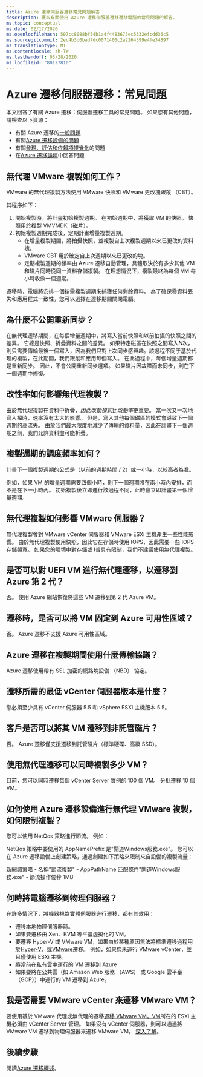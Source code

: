 ```yaml
---
title: Azure 遷移伺服器遷移常見問題解答
description: 獲取有關使用 Azure 遷移伺服器遷移遷移電腦的常見問題的解答。
ms.topic: conceptual
ms.date: 02/17/2020
ms.openlocfilehash: 507cc8088bf54b1a4f4483673ec5332efcdd36c5
ms.sourcegitcommit: 2ec4b3d0bad7dc0071400c2a2264399e4fe34897
ms.translationtype: MT
ms.contentlocale: zh-TW
ms.lasthandoff: 03/28/2020
ms.locfileid: "80127810"
---
```

# <a name="azure-migrate-server-migration-common-questions"></a>Azure 遷移伺服器遷移：常見問題

本文回答了有關 Azure 遷移：伺服器遷移工具的常見問題。 如果您有其他問題，請檢查以下資源：

- 有關 Azure 遷移的[一般問題](resources-faq.md)
- 有關[Azure 遷移設備的問題](common-questions-appliance.md)
- 有關[發現、評估和依賴項視覺化](common-questions-discovery-assessment.md)的問題
- 在[Azure 遷移論壇](https://aka.ms/AzureMigrateForum)中回答問題

## <a name="how-does-agentless-vmware-replication-work"></a>無代理 VMware 複製如何工作？

VMware 的無代理複製方法使用 VMware 快照和 VMware 更改塊跟蹤 （CBT）。

其程序如下：

1. 開始複製時，將計畫初始複製週期。 在初始週期中，將獲取 VM 的快照。 快照用於複製 VMVMDK（磁片）。 
2. 初始複製週期完成後，定期計畫增量複製週期。
    - 在增量複製期間，將拍攝快照，並複製自上次複製週期以來已更改的資料塊。
    - VMware CBT 用於確定自上次週期以來已更改的塊。
    - 定期複製週期的頻率由 Azure 遷移自動管理，具體取決於有多少其他 VM 和磁片同時從同一資料存儲複製。 在理想情況下，複製最終為每個 VM 每小時收斂一個週期。

遷移時，電腦將安排一個按需複製週期來捕獲任何剩餘資料。 為了確保零資料丟失和應用程式一致性，您可以選擇在遷移期間關閉電腦。

## <a name="why-isnt-resynchronization-exposed"></a>為什麼不公開重新同步？

在無代理遷移期間，在每個增量週期中，將寫入當前快照和以前拍攝的快照之間的差異。 它總是快照、折疊資料之間的差異。 如果特定磁區在快照之間寫入*N*次，則只需要傳輸最後一個寫入，因為我們只對上次同步感興趣。該過程不同于基於代理的複製，在此期間，我們跟蹤和應用每個寫入。 在此過程中，每個增量週期都是重新同步。 因此，不會公開重新同步選項。 如果磁片因故障而未同步，則在下一個週期中修復。 

## <a name="how-does-churn-rate-affect-agentless-replication"></a>改性率如何影響無代理複製？

由於無代理複製在資料中折疊，*因此改動模式*比*改動率*更重要。 當一次又一次地寫入檔時，速率沒有太大的影響。 但是，寫入其他每個磁區的模式會導致下一個週期的高流失。 由於我們最大限度地減少了傳輸的資料量，因此在計畫下一個週期之前，我們允許資料盡可能折疊。  

## <a name="how-frequently-is-a-replication-cycle-scheduled"></a>複製週期的調度頻率如何？

計畫下一個複製週期的公式是（以前的週期時間 / 2）或一小時，以較高者為准。

例如，如果 VM 的增量週期需要四個小時，則下一個週期將在兩小時內安排，而不是在下一小時內。 初始複製後立即進行該過程不同，此時會立即計畫第一個增量週期。

## <a name="how-does-agentless-replication-affect-vmware-servers"></a>無代理複製如何影響 VMware 伺服器？

無代理複製會對 VMware vCenter 伺服器和 VMware ESXi 主機產生一些性能影響。 由於無代理複製使用快照，因此它在存儲時使用 IOPS，因此需要一些 IOPS 存儲頻寬。 如果您的環境中對存儲或 I普具有限制，我們不建議使用無代理複製。

## <a name="can-i-do-agentless-migration-of-uefi-vms-to-azure-gen-2"></a>是否可以對 UEFI VM 進行無代理遷移，以遷移到 Azure 第 2 代？

否。 使用 Azure 網站恢復將這些 VM 遷移到第 2 代 Azure VM。 

## <a name="can-i-pin-vms-to-azure-availability-zones-when-i-migrate"></a>遷移時，是否可以將 VM 固定到 Azure 可用性區域？

否。 Azure 遷移不支援 Azure 可用性區域。

## <a name="what-transport-protocol-does-azure-migrate-use-during-replication"></a>Azure 遷移在複製期間使用什麼傳輸協議？

Azure 遷移使用帶有 SSL 加密的網路塊設備 （NBD） 協定。

## <a name="what-is-the-minimum-vcenter-server-version-required-for-migration"></a>遷移所需的最低 vCenter 伺服器版本是什麼？

您必須至少具有 vCenter 伺服器 5.5 和 vSphere ESXi 主機版本 5.5。

## <a name="can-customers-migrate-their-vms-to-unmanaged-disks"></a>客戶是否可以將其 VM 遷移到非託管磁片？

否。 Azure 遷移僅支援遷移到託管磁片（標準硬碟、高級 SSD）。

## <a name="how-many-vms-can-i-replicate-at-one-time-by-using-agentless-migration"></a>使用無代理遷移可以同時複製多少 VM？

目前，您可以同時遷移每個 vCenter Server 實例的 100 個 VM。 分批遷移 10 個 VM。

## <a name="how-do-i-throttle-replication-in-using-azure-migrate-appliance-for-agentless-vmware-replication"></a>如何使用 Azure 遷移設備進行無代理 VMware 複製，如何限制複製？  

您可以使用 NetQos 策略進行節流。 例如：

NetQos 策略中要使用的 AppNamePrefix 是"閘道Windows服務.exe"。 您可以在 Azure 遷移設備上創建策略，通過創建如下策略來限制來自設備的複製流量：
 
新網調策略 - 名稱"節流複製" - AppPathName 匹配條件"閘道Windows服務.exe" - 節流操作位秒 1MB

## <a name="when-do-i-migrate-machines-as-physical-servers"></a>何時將電腦遷移到物理伺服器？

在許多情況下，將機器視為實體伺服器進行遷移，都有其效用：

- 遷移本地物理伺服器時。
- 如果要遷移由 Xen、KVM 等平臺虛擬化的 VM。
- 要遷移 Hyper-V 或 VMware VM，如果由於某種原因無法將標準遷移過程用於[Hyper-V](tutorial-migrate-hyper-v.md)，或[VMware](server-migrate-overview.md)遷移。 例如，如果您未運行 VMware vCenter，並且僅使用 ESXi 主機。
- 將當前在私有雲中運行的 VM 遷移到 Azure
- 如果要將在公共雲（如 Amazon Web 服務 （AWS） 或 Google 雲平臺 （GCP））中運行的 VM 遷移到 Azure。

## <a name="do-i-need-vmware-vcenter-to-migrate-vmware-vms"></a>我是否需要 VMware vCenter 來遷移 VMware VM？
要使用基於 VMware 代理或無代理的遷移[遷移 VMware VM，VM](server-migrate-overview.md)所在的 ESXi 主機必須由 vCenter Server 管理。 如果沒有 vCenter 伺服器，則可以通過將 VMware VM 遷移到物理伺服器來遷移 VMware VM。 [深入了解](migrate-support-matrix-physical-migration.md)。
 
## <a name="next-steps"></a>後續步驟

閱讀[Azure 遷移概述](migrate-services-overview.md)。
